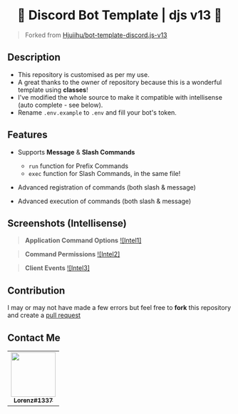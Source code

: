 <h1 align="center">🎉 Discord Bot Template | djs v13 🎉</h1>

> Forked from [Hjuiihu/bot-template-discord.js-v13](https://github.com/Hjuiihu/bot-template-discord.js-v13)

## Description

- This repository is customised as per my use.
- A great thanks to the owner of repository because this is a wonderful template using **classes**!
- I've modified the whole source to make it compatible with intellisense (auto complete - see below).
- Rename `.env.example` to `.env` and fill your bot's token.

## Features

- Supports **Message** & **Slash Commands**

  - `run` function for Prefix Commands
  - `exec` function for Slash Commands, in the same file!

- Advanced registration of commands (both slash & message)
- Advanced execution of commands (both slash & message)

## Screenshots (Intellisense)

> **Application Command Options**
> [![Intel1]](https://media.discordapp.net/attachments/926313179326332940/949527267858604052/Code_tp6VKew6dC.png)

> **Command Permissions**
> [![Intel2]](https://media.discordapp.net/attachments/926313179326332940/949530026649456660/Code_T5gSL3ELqK.png)

> **Client Events**
> [![Intel3]](https://media.discordapp.net/attachments/926313179326332940/949530281113681950/Code_UOewk7apQv.png)

## Contribution

I may or may not have made a few errors but feel free to **fork** this repository and create a [pull request](https://github.com/Dqrshan/bot-template-discord.js-v13/pulls)

## Contact Me

<table>
  <tr>
    <td align="center"><a href="https://discord.com/users/838620835282812969"><img src="https://cdn.discordapp.com/avatars/838620835282812969/c0b6981060e40b82fcacf52f9c16c049.png" width="100px">
    <br />
      <sub>
        <b>Lorenz#1337</b>
      </sub>
    </a>
  </tr>
</table>
